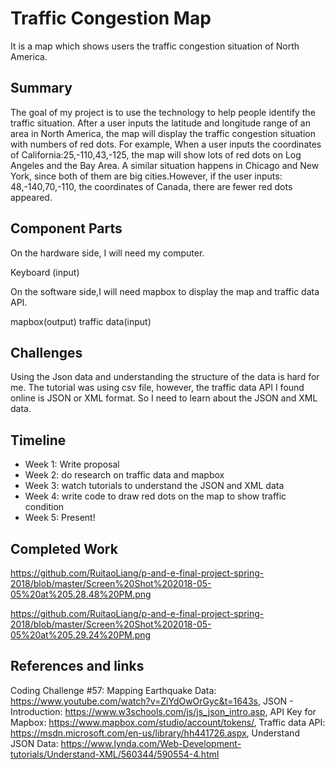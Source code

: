 # Traffic Congestion Map

It is a map which shows users the traffic congestion situation of North America. 

## Summary

The goal of my project is to use the technology to help people identify the traffic situation. After a user inputs the latitude and longitude range of an area in North America, the map will display the traffic congestion situation with numbers of red dots. For example, When a user inputs the coordinates of California:25,-110,43,-125, the map will show lots of red dots on Log Angeles and the Bay Area. A similar situation happens in Chicago and New York, since both of them are big cities.However, if the user inputs: 48,-140,70,-110, the coordinates of Canada, there are fewer red dots appeared.  


## Component Parts

On the hardware side, I will need my computer.

Keyboard (input)

On the software side,I will need mapbox to display the map and traffic data API.

mapbox(output) 
traffic data(input)


## Challenges

Using the Json data and understanding the structure of the data is hard for me. The tutorial was using csv file, however, the traffic data API I found online is JSON or XML format. So I need to learn about the JSON and XML data. 

## Timeline

- Week 1: Write proposal
- Week 2: do research on traffic data and mapbox
- Week 3: watch tutorials to understand the JSON and XML data
- Week 4: write code to draw red dots on the map to show traffic condition 
- Week 5: Present!

## Completed Work
https://github.com/RuitaoLiang/p-and-e-final-project-spring-2018/blob/master/Screen%20Shot%202018-05-05%20at%205.28.48%20PM.png

https://github.com/RuitaoLiang/p-and-e-final-project-spring-2018/blob/master/Screen%20Shot%202018-05-05%20at%205.29.24%20PM.png


## References and links

Coding Challenge #57: Mapping Earthquake Data: https://www.youtube.com/watch?v=ZiYdOwOrGyc&t=1643s,
JSON - Introduction: https://www.w3schools.com/js/js_json_intro.asp,
 API Key for Mapbox: https://www.mapbox.com/studio/account/tokens/,
Traffic data API: https://msdn.microsoft.com/en-us/library/hh441726.aspx,
Understand JSON Data: https://www.lynda.com/Web-Development-tutorials/Understand-XML/560344/590554-4.html
